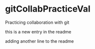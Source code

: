 # gitCollabPracticeVal
Practicing collaboration with git

this is a new entry in the readme

adding another line to the readme
